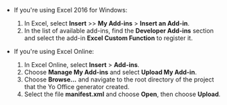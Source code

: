 * If you're using Excel 2016 for Windows:

    1. In Excel, select **Insert** >> **My Add-ins** > **Insert an Add-in**.
    2. In the list of available add-ins, find the **Developer Add-ins** section and select the add-in **Excel Custom Function** to register it.

* If you're using Excel Online: 

    1. In Excel Online, select **Insert** > **Add-ins**. 
    2. Choose **Manage My Add-ins** and select **Upload My Add-in**. 
    3. Choose **Browse...** and navigate to the root directory of the project that the Yo Office generator created. 
    4. Select the file **manifest.xml** and choose **Open**, then choose **Upload**.